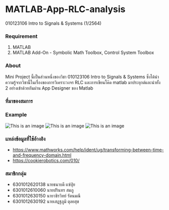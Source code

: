 # MATLAB-App-RLC-analysis

010123106 Intro to Signals & Systems (1/2564)

### Requirement
  1. MATLAB
  2. MATLAB Add-On - Symbolic Math Toolbox, Control System Toolbox

### About
Mini Project นี้เป็นส่วนหนึ่งของวิชา 010123106 Intro to Signals & Systems ซึ่งได้นำความรู้จากวิชานี้ในเรื่องของการวิเคราะวงจร RLC และการเขียนโค๊ด matlab มาประยุกต์และนำทั้ง 2 อย่างเข้าด้วยกันผ่าน App Designer
ของ Matlab

### ที่มาของสมการ


### Example
![This is an image](https://media.discordapp.net/attachments/874876680580268052/911259637699993600/unknown.png?width=1013&height=701)
![This is an image](https://media.discordapp.net/attachments/874876680580268052/911260165880315934/unknown.png?width=1017&height=701)
![This is an image](https://media.discordapp.net/attachments/874876680580268052/911259999387385906/unknown.png?width=1017&height=701)

### แหล่งข้อมูลที่ใช้อ้างอิง
 - https://www.mathworks.com/help/ident/ug/transforming-between-time-and-frequency-domain.html
 - https://cookierobotics.com/010/
  
### สมาชิกกลุ่ม
 - 6301012620138 นายธนาบดี แซ่ปุ่ย
 - 6301012610060 นายปรินทร สมภู
 - 6301012630150 นายวชิรวิทย์ รัตนมณี
 - 6301012630192 นายเสฏฐภูมิ ตุลยสุข
